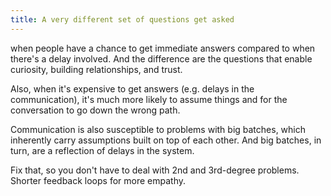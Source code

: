 ```yaml
---
title: A very different set of questions get asked
---
```


when people have a chance to get immediate answers compared to when there's a delay involved.
And the difference are the questions that enable curiosity, building relationships, and trust.

Also, when it's expensive to get answers (e.g. delays in the communication), it's much more likely to assume things and for the conversation to go down the wrong path.

Communication is also susceptible to problems with big batches, which inherently carry assumptions built on top of each other.
And big batches, in turn, are a reflection of delays in the system.

Fix that, so you don't have to deal with 2nd and 3rd-degree problems.
Shorter feedback loops for more empathy.

